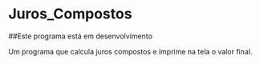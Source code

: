 # Juros_Compostos

##Este programa está em desenvolvimento

Um programa que calcula juros compostos e imprime na tela o valor final.
